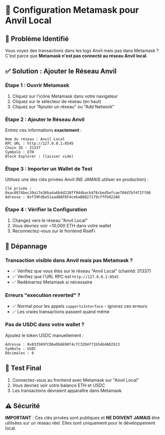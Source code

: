 # 🦊 Configuration Metamask pour Anvil Local

## 🚨 Problème Identifié

Vous voyez des transactions dans les logs Anvil mais pas dans Metamask ? C'est parce que **Metamask n'est pas connecté au réseau Anvil local**.

## ✅ Solution : Ajouter le Réseau Anvil

### **Étape 1 : Ouvrir Metamask**

1. Cliquez sur l'icône Metamask dans votre navigateur
2. Cliquez sur le sélecteur de réseau (en haut)
3. Cliquez sur "Ajouter un réseau" ou "Add Network"

### **Étape 2 : Ajouter le Réseau Anvil**

Entrez ces informations **exactement** :

```
Nom du réseau : Anvil Local
RPC URL : http://127.0.0.1:8545
Chain ID : 31337
Symbole : ETH
Block Explorer : (laisser vide)
```

### **Étape 3 : Importer un Wallet de Test**

Utilisez une des clés privées Anvil (NE JAMAIS utiliser en production) :

```
Clé privée : 0xac0974bec39a17e36ba4a6b4d238ff944bacb478cbed5efcae784d7bf4f2ff80
Adresse : 0xf39Fd6e51aad88F6F4ce6aB8827279cffFb92266
```

### **Étape 4 : Vérifier la Configuration**

1. Changez vers le réseau "Anvil Local"
2. Vous devriez voir ~10,000 ETH dans votre wallet
3. Reconnectez-vous sur le frontend RiseFi

## 🔧 Dépannage

### **Transaction visible dans Anvil mais pas Metamask ?**

- ✅ Vérifiez que vous êtes sur le réseau "Anvil Local" (chainId: 31337)
- ✅ Vérifiez que l'URL RPC est `http://127.0.0.1:8545`
- ✅ Redémarrez Metamask si nécessaire

### **Erreurs "execution reverted" ?**

- ✅ Normal pour les appels `supportsInterface` - ignorez ces erreurs
- ✅ Les vraies transactions passent quand même

### **Pas de USDC dans votre wallet ?**

Ajoutez le token USDC manuellement :

```
Adresse : 0x833589fCD6eDb6E08f4c7C32D4f71b54bdA02913
Symbole : USDC
Décimales : 6
```

## 🎯 Test Final

1. Connectez-vous au frontend avec Metamask sur "Anvil Local"
2. Vous devriez voir votre balance ETH et USDC
3. Les transactions devraient apparaître dans Metamask

## ⚠️ Sécurité

**IMPORTANT** : Ces clés privées sont publiques et **NE DOIVENT JAMAIS** être utilisées sur un réseau réel. Elles sont uniquement pour le développement local.
